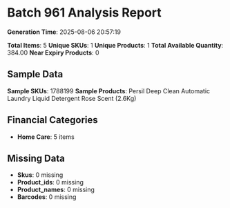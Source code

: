 # Batch 961 Analysis Report

**Generation Time**: 2025-08-06 20:57:19

**Total Items**: 5
**Unique SKUs**: 1
**Unique Products**: 1
**Total Available Quantity**: 384.00
**Near Expiry Products**: 0

## Sample Data
**Sample SKUs**: 1788199
**Sample Products**: Persil Deep Clean Automatic Laundry Liquid Detergent Rose Scent (2.6Kg)

## Financial Categories
- **Home Care**: 5 items

## Missing Data
- **Skus**: 0 missing
- **Product_ids**: 0 missing
- **Product_names**: 0 missing
- **Barcodes**: 0 missing
